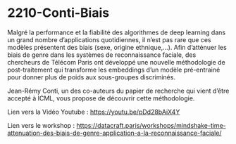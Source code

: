 # 2210-Conti-Biais

Malgré la performance et la fiabilité des algorithmes de deep learning dans un grand nombre d’applications quotidiennes, il n’est pas rare que ces modèles présentent des biais (sexe, origine ethnique,...).
Afin d’atténuer les biais de genre dans les systèmes de reconnaissance faciale, des chercheurs de Télécom Paris ont développé une nouvelle méthodologie de post-traitement qui transforme les embeddings d’un modèle pré-entrainé pour donner plus de poids aux sous-groupes discriminés.

Jean-Rémy Conti, un des co-auteurs du papier de recherche qui vient d’être accepté à ICML, vous propose de découvrir cette méthodologie.

Lien vers la Vidéo Youtube : https://youtu.be/pDd28bAiX4Y

Lien vers le workshop : https://datacraft.paris/workshops/mindshake-time-attenuation-des-biais-de-genre-application-a-la-reconnaissance-faciale/
